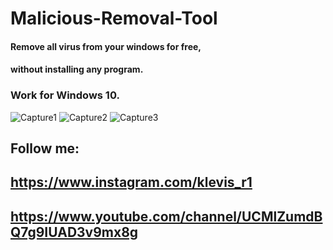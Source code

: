 # Malicious-Removal-Tool

#### Remove all virus from your windows for free,
#### without installing any program.
### Work for Windows 10.
![Capture1](https://user-images.githubusercontent.com/62477193/92607997-1eebe580-f2b5-11ea-8c85-ca99013619d0.PNG)
![Capture2](https://user-images.githubusercontent.com/62477193/92608204-5bb7dc80-f2b5-11ea-96af-0fc766865feb.PNG)
![Capture3](https://user-images.githubusercontent.com/62477193/92608214-5d81a000-f2b5-11ea-8fa9-5aaeca71bc11.PNG)
## Follow me:
## https://www.instagram.com/klevis_r1
## https://www.youtube.com/channel/UCMlZumdBQ7g9IUAD3v9mx8g
